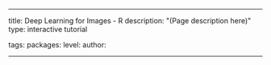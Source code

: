 ---

title: Deep Learning for Images - R
description: "(Page description here)"
type: interactive tutorial

tags: 
packages: 
level: 
author: 

---